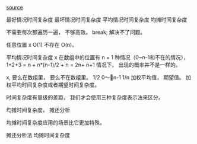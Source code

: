 [source](https://time.geekbang.org/column/article/40447)

最好情况时间复杂度 最坏情况时间复杂度  平均情况时间复杂度  均摊时间复杂度 

不需要每次都遍历一遍， 不够高效。
break;  解决不了问题。

任意位置  x O(1)  不存在 O(n)。 

平均情况时间复杂度
x 在数组中的位置有 n + 1 种情况（0~n-1和不在的情况）， 
1+2+3   = n + n*(n-1)/2 + n  = 2n+
n+1 情况下， 出现的概率并不是一样的。 

x, 要么在数组里， 要么不在数组里。  1/2      0〜n-1   1/n
加权平均值， 期望值。 加权平均时间复杂度或者期望时间复杂度。

时间复杂度有量级的差距， 我们才会使用三种复杂度表示法来区分。

均摊时间复杂度， 摊还分析

均摊时间复杂度应用的场景比它更加特殊。

摊还分析法  均摊时间复杂度

